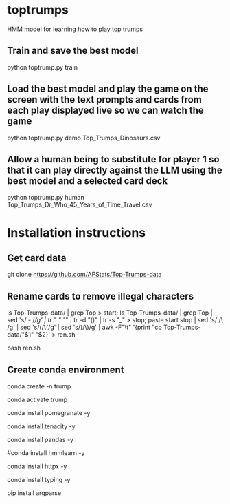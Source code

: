 # toptrumps
HMM model for learning how to play top trumps
## Train and save the best model
python toptrump.py train
## Load the best model and play the game on the screen with the text prompts and cards from each play displayed live so we can watch the game
python toptrump.py demo Top_Trumps_Dinosaurs.csv
## Allow a human being to substitute for player 1 so that it can play directly against the LLM using the best model and a selected card deck
python toptrump.py human Top_Trumps_Dr_Who_45_Years_of_Time_Travel.csv

# Installation instructions
## Get card data
git clone https://github.com/APStats/Top-Trumps-data
## Rename cards to remove illegal characters
ls Top-Trumps-data/ | grep Top > start; ls Top-Trumps-data/ | grep Top | sed 's/ - /_/g' | tr " " "_" | tr -d "()" | tr -s "_" > stop; paste start stop | sed 's/ /\\ /g' | sed 's/(/\\(/g' | sed 's/)/\\)/g' | awk -F"\t" '{print "cp Top-Trumps-data/"$1" "$2}' > ren.sh

bash ren.sh

## Create conda environment
conda create -n trump

conda activate trump

conda install pomegranate  -y

conda install tenacity -y

conda install pandas -y

#conda install hmmlearn -y

conda install httpx  -y

conda install typing -y

pip install argparse
